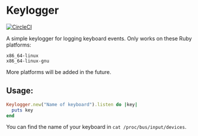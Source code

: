 # Keylogger

[![CircleCI](https://circleci.com/gh/grdw/keylogger.svg?style=svg)](https://circleci.com/gh/grdw/keylogger)

A simple keylogger for logging keyboard events. Only works on these Ruby platforms:

```
x86_64-linux
x86_64-linux-gnu
```

More platforms will be added in the future.

## Usage:

```ruby
Keylogger.new("Name of keyboard").listen do |key|
  puts key
end
```

You can find the name of your keyboard in `cat /proc/bus/input/devices`.
